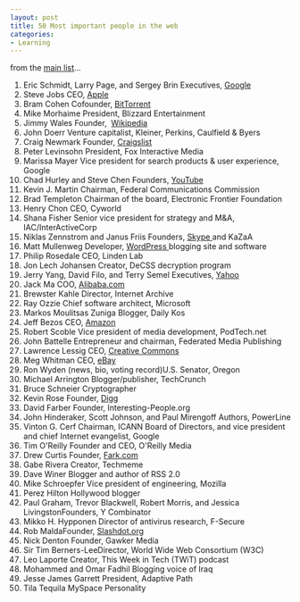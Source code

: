 ```yaml
---
layout: post
title: 50 Most important people in the web
categories:
- Learning
---
```



from the [main list](http://news.yahoo.com/s/pcworld/20070305/tc_pcworld/129301)... 

1. Eric Schmidt, Larry Page, and Sergey Brin Executives, [Google](http://www.google.com.sg/intl/en/about.html)
2. Steve Jobs CEO, [Apple](http://www.apple.com/)
3. Bram Cohen Cofounder, [BitTorrent](http://www.bittorrent.com/)
4. Mike Morhaime President, Blizzard Entertainment
5. Jimmy Wales Founder,  [Wikipedia](http://en.wikipedia.org/wiki/Main_Page)
6. John Doerr Venture capitalist, Kleiner, Perkins, Caulfield & Byers
7. Craig Newmark Founder, [Craigslist](http://sfbay.craigslist.org/)
8. Peter Levinsohn President, Fox Interactive Media
9. Marissa Mayer Vice president for search products & user experience, Google
10. Chad Hurley and Steve Chen Founders, [YouTube ](http://youtube.com/)
11. Kevin J. Martin Chairman, Federal Communications Commission
12. Brad Templeton Chairman of the board, Electronic Frontier Foundation
13. Henry Chon CEO, Cyworld
14. Shana Fisher Senior vice president for strategy and M&A, IAC/InterActiveCorp
15. Niklas Zennstrom and Janus Friis Founders, [Skype ](http://www.skype.com/intl/en/)and KaZaA
16. Matt Mullenweg Developer, [WordPress ](http://wordpress.org/)blogging site and software
17. Philip Rosedale CEO, Linden Lab
18. Jon Lech Johansen Creator, DeCSS decryption program
19. Jerry Yang, David Filo, and Terry Semel Executives, [Yahoo](http://www.yahoo.com/)
20. Jack Ma COO, [Alibaba.com](http://www.alibaba.com/)
21. Brewster Kahle Director, Internet Archive
22. Ray Ozzie Chief software architect, Microsoft
23. Markos Moulitsas Zuniga Blogger, Daily Kos
24. Jeff Bezos CEO, [Amazon ](http://amazon.com/)
25. Robert Scoble Vice president of media development, PodTech.net
26. John Battelle Entrepreneur and chairman, Federated Media Publishing
27. Lawrence Lessig CEO, [Creative Commons ](http://creativecommons.org/)
28. Meg Whitman CEO, [eBay ](http://www.ebay.com/)
29. Ron Wyden (news, bio, voting record)U.S. Senator, Oregon
30. Michael Arrington Blogger/publisher, TechCrunch
31. Bruce Schneier Cryptographer
32. Kevin Rose Founder, [Digg](http://digg.com/)
33. David Farber Founder, Interesting-People.org
34. John Hinderaker, Scott Johnson, and Paul Mirengoff Authors, PowerLine
35. Vinton G. Cerf Chairman, ICANN Board of Directors, and vice president and chief Internet evangelist, Google
36. Tim O'Reilly Founder and CEO, O'Reilly Media
37. Drew Curtis Founder, [Fark.com](http://www.fark.com/)
38. Gabe Rivera Creator, Techmeme
39. Dave Winer Blogger and author of RSS 2.0
40. Mike Schroepfer Vice president of engineering, Mozilla
41. Perez Hilton Hollywood blogger
42. Paul Graham, Trevor Blackwell, Robert Morris, and Jessica LivingstonFounders, Y Combinator
43. Mikko H. Hypponen Director of antivirus research, F-Secure
44. Rob MaldaFounder, [Slashdot.org](http://slashdot.org/)
45. Nick Denton Founder, Gawker Media
46. Sir Tim Berners-LeeDirector, World Wide Web Consortium (W3C)
47. Leo Laporte Creator, This Week in Tech (TWiT) podcast
48. Mohammed and Omar Fadhil Blogging voice of Iraq
49. Jesse James Garrett President, Adaptive Path
50. Tila Tequila MySpace Personality
